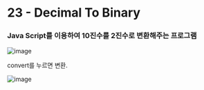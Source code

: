 <h1>23 - Decimal To Binary</h1>

<h3>Java Script를 이용하여 10진수를 2진수로 변환해주는 프로그램</h3>

![image](https://github.com/Yuika12321/2024_get_a_job/assets/131143940/f043b56e-6e40-42d7-8f3a-651db862d3d8)


<p>convert를 누르면 변환.</p>

![image](https://github.com/Yuika12321/2024_get_a_job/assets/131143940/6026ea62-4f04-44f3-a016-86f2926c4456)
